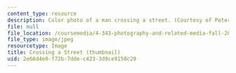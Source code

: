 ```yaml
---
content_type: resource
description: Color photo of a man crossing a street. (Courtesy of Peter Jamieson.)
file: null
file_location: /coursemedia/4-343-photography-and-related-media-fall-2002/2e66d4e9f72b7ddec4233d9ce9158c29_4-343f02-th.jpg
file_type: image/jpeg
resourcetype: Image
title: Crossing a Street (thumbnail)
uid: 2e66d4e9-f72b-7dde-c423-3d9ce9158c29
---
```

